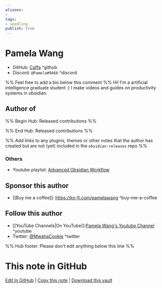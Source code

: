 ```yaml
---
aliases:
- 
tags:
- seedling
publish: true
---
```


# Pamela Wang

- GitHub: [Caffa](https://github.com/Caffa) ^github
- Discord: `@Pamela#9466` ^discord
<!-- - Website: <https://> ^website-->
<!-- - [[Publish sites|Publish site]]: <https://> ^publish-->

%% Feel free to add a bio below this comment %%
Hi! I'm a artificial intelligence graduate student :) I make videos and guides on productivity systems in obsidian. 

## Author of

%% Begin Hub: Released contributions %%

<!--
### Plugins
-->

<!--
### Themes
-->

%% End Hub: Released contributions %%

%% Add links to any plugins, themes or other notes that the author has created but are not (yet) included in the `obsidian-releases` repo %%

<!--
### Unlisted plugins
-->


### Others
- Youtube playlist: [Advanced Obsidian Workflow](https://youtube.com/playlist?list=PLGoopqb7LiGLS_sI1BXWpIk_TYXFwYImt)

## Sponsor this author


<!-- - [[GitHub sponsors]]: [Sponsor @{{title}} on GitHub Sponsors](https://github.com/sponsors/{{title}}) ^github-sponsor-->
 - [[Buy me a coffee]]: <https://ko-fi.com/pamelawang> ^buy-me-a-coffee
<!-- - [[PayPal]]: <https://> ^paypal-->
<!-- - [[Patreon]]: <https://> ^patreon-->


## Follow this author
- [[YouTube Channels|On YouTube]]:[Pamela Wang's Youtube Channel](https://www.youtube.com/channel/UCnRWaL8UXZCj-3bBy46MIkg) ^youtube
- Twitter: [@MwahaCookie](https://twitter.com/MwahaCookie) ^twitter
<!-- - ... -->



%% Hub footer: Please don't edit anything below this line %%

# This note in GitHub

<span class="git-footer">[Edit In GitHub](https://github.dev/obsidian-community/obsidian-hub/blob/main/01%20-%20Community/People/Pamela%20Wang.md "git-hub-edit-note") | [Copy this note](https://raw.githubusercontent.com/obsidian-community/obsidian-hub/main/01%20-%20Community/People/Pamela%20Wang.md "git-hub-copy-note") | [Download this vault](https://github.com/obsidian-community/obsidian-hub/archive/refs/heads/main.zip "git-hub-download-vault") </span>
